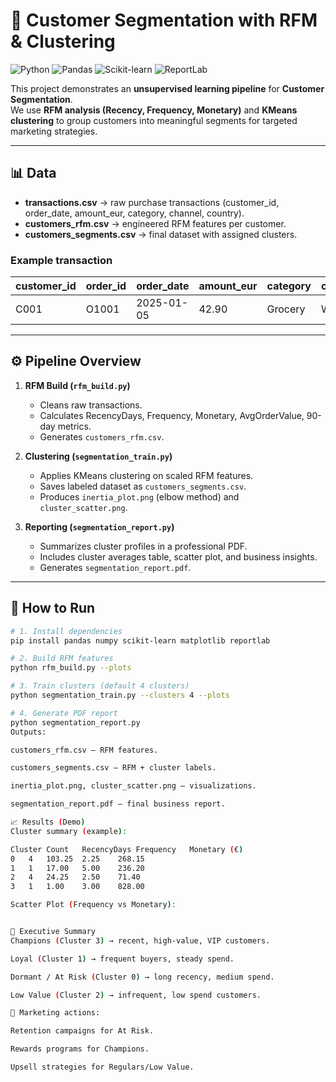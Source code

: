 # 👥 Customer Segmentation with RFM & Clustering

![Python](https://img.shields.io/badge/Python-3.10-blue)
![Pandas](https://img.shields.io/badge/Data-Pandas-green)
![Scikit-learn](https://img.shields.io/badge/ML-KMeans-orange)
![ReportLab](https://img.shields.io/badge/Report-PDF-red)

This project demonstrates an **unsupervised learning pipeline** for **Customer Segmentation**.  
We use **RFM analysis (Recency, Frequency, Monetary)** and **KMeans clustering** to group customers into meaningful segments for targeted marketing strategies.

---

## 📊 Data

- **transactions.csv** → raw purchase transactions (customer_id, order_date, amount_eur, category, channel, country).
- **customers_rfm.csv** → engineered RFM features per customer.
- **customers_segments.csv** → final dataset with assigned clusters.

### Example transaction

| customer_id | order_id | order_date | amount_eur | category     | channel | country |
|-------------|----------|------------|------------|--------------|---------|---------|
| C001        | O1001    | 2025-01-05 | 42.90      | Grocery      | Web     | GR      |

---

## ⚙️ Pipeline Overview

1. **RFM Build (`rfm_build.py`)**
   - Cleans raw transactions.
   - Calculates RecencyDays, Frequency, Monetary, AvgOrderValue, 90-day metrics.
   - Generates `customers_rfm.csv`.

2. **Clustering (`segmentation_train.py`)**
   - Applies KMeans clustering on scaled RFM features.
   - Saves labeled dataset as `customers_segments.csv`.
   - Produces `inertia_plot.png` (elbow method) and `cluster_scatter.png`.

3. **Reporting (`segmentation_report.py`)**
   - Summarizes cluster profiles in a professional PDF.
   - Includes cluster averages table, scatter plot, and business insights.
   - Generates `segmentation_report.pdf`.

---

## 🚀 How to Run

```bash
# 1. Install dependencies
pip install pandas numpy scikit-learn matplotlib reportlab

# 2. Build RFM features
python rfm_build.py --plots

# 3. Train clusters (default 4 clusters)
python segmentation_train.py --clusters 4 --plots

# 4. Generate PDF report
python segmentation_report.py
Outputs:

customers_rfm.csv — RFM features.

customers_segments.csv — RFM + cluster labels.

inertia_plot.png, cluster_scatter.png — visualizations.

segmentation_report.pdf — final business report.

📈 Results (Demo)
Cluster summary (example):

Cluster	Count	RecencyDays	Frequency	Monetary (€)
0	4	103.25	2.25	268.15
1	1	17.00	5.00	236.20
2	4	24.25	2.50	71.40
3	1	1.00	3.00	828.00

Scatter Plot (Frequency vs Monetary):


📑 Executive Summary
Champions (Cluster 3) → recent, high-value, VIP customers.

Loyal (Cluster 1) → frequent buyers, steady spend.

Dormant / At Risk (Cluster 0) → long recency, medium spend.

Low Value (Cluster 2) → infrequent, low spend customers.

📌 Marketing actions:

Retention campaigns for At Risk.

Rewards programs for Champions.

Upsell strategies for Regulars/Low Value.